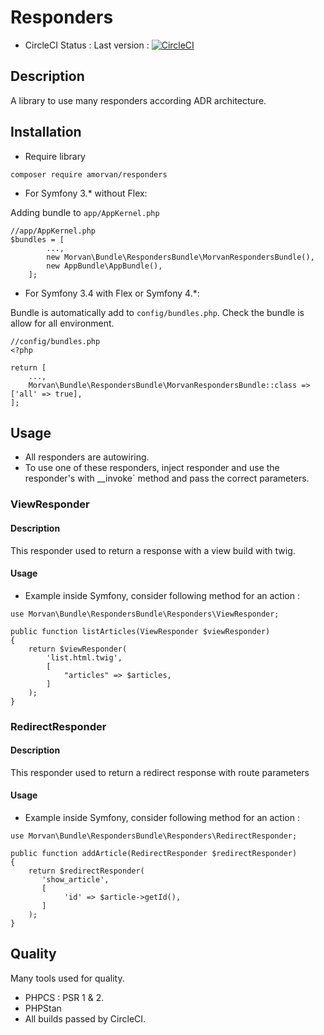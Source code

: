 # Responders
- CircleCI Status : Last version : [![CircleCI](https://circleci.com/gh/AurelienMo/RespondersBundle/tree/master.svg?style=svg)](https://circleci.com/gh/AurelienMo/RespondersBundle/tree/master)

## Description
A library to use many responders according ADR architecture.

## Installation
- Require library
```
composer require amorvan/responders
```
- For Symfony 3.* without Flex:

Adding bundle to `app/AppKernel.php`
```
//app/AppKernel.php
$bundles = [
        ...,
        new Morvan\Bundle\RespondersBundle\MorvanRespondersBundle(),
        new AppBundle\AppBundle(),
    ];
```
- For Symfony 3.4 with Flex or Symfony 4.*:

Bundle is automatically add to `config/bundles.php`. Check the bundle is allow for all environment.
```
//config/bundles.php
<?php

return [
    ...,
    Morvan\Bundle\RespondersBundle\MorvanRespondersBundle::class => ['all' => true],
];
```

## Usage
- All responders are autowiring.
- To use one of these responders, inject responder and use the responder's with __invoke` method and pass the correct parameters.

### ViewResponder
#### Description
This responder used to return a response with a view build with twig.
#### Usage
- Example inside Symfony, consider following method for an action :
```
use Morvan\Bundle\RespondersBundle\Responders\ViewResponder;

public function listArticles(ViewResponder $viewResponder)
{
    return $viewResponder(
        'list.html.twig',
        [
            "articles" => $articles,
        ]
    );
}
```
### RedirectResponder
#### Description
This responder used to return a redirect response with route parameters
#### Usage
- Example inside Symfony, consider following method for an action :
```
use Morvan\Bundle\RespondersBundle\Responders\RedirectResponder;

public function addArticle(RedirectResponder $redirectResponder)
{
    return $redirectResponder(
       'show_article',
       [
            'id' => $article->getId(),
       ]
    );
}
```

## Quality
Many tools used for quality.
- PHPCS : PSR 1 & 2.
- PHPStan
- All builds passed by CircleCI.

